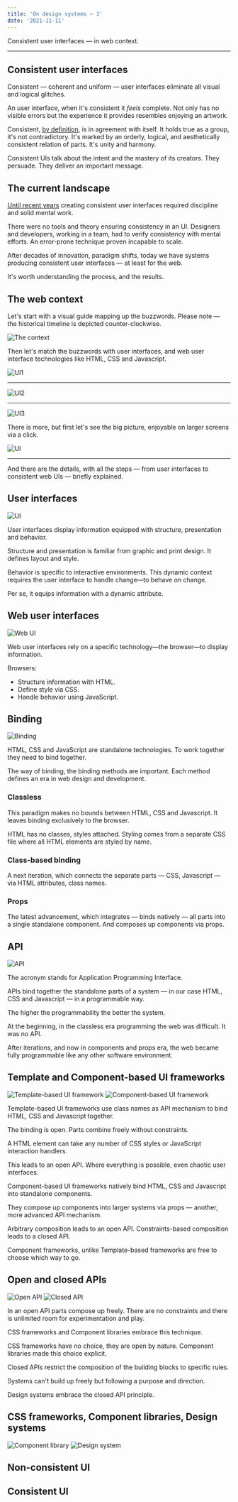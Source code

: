 ```yaml
---
title: 'On design systems — 3'
date: '2021-11-11'
---
```


Consistent user interfaces &mdash; in web context.

<!--more-->

---

## Consistent user interfaces

Consistent &mdash; coherent and uniform &mdash; user interfaces eliminate all visual and logical glitches.

An user interface, when it's consistent it _feels_ complete. Not only has no visible errors but the experience it provides resembles enjoying an artwork.

Consistent, [by definition](https://www.wordnik.com/words/consistent), is in agreement with itself. It holds true as a group, it's not contradictory. It's marked by an orderly, logical, and aesthetically consistent relation of parts. It's unity and harmony.

Consistent UIs talk about the intent and the mastery of its creators. They persuade. They deliver an important message.

## The current landscape

[Until recent years](http://metamn.io/react/on-design-systems-2/) creating consistent user interfaces required discipline and solid mental work.

There were no tools and theory ensuring consistency in an UI. Designers and developers, working in a team, had to verify consistency with mental efforts. An error-prone technique proven incapable to scale.

After decades of innovation, paradigm shifts, today we have systems producing consistent user interfaces &mdash; at least for the web.

It's worth understanding the process, and the results.

## The web context

Let's start with a visual guide mapping up the buzzwords.
Please note &mdash; the historical timeline is depicted counter-clockwise.

![The context](ds-context-black.png)

Then let's match the buzzwords with user interfaces, and web user interface technologies like HTML, CSS and Javascript.

![UI1](ui1.png)

---

![UI2](ui2.png)

---

![UI3](ui3.png)

There is more, but first let's see the big picture, enjoyable on larger screens via a click.

![UI](ui.png)

---

And there are the details, with all the steps &mdash; from user interfaces to consistent web UIs &mdash; briefly explained.

## User interfaces

![UI](ui1.png)

User interfaces display information equipped with structure, presentation and behavior.

Structure and presentation is familiar from graphic and print design. It defines layout and style.

Behavior is specific to interactive environments. This dynamic context requires the user interface to handle change—to behave on change.

Per se, it equips information with a dynamic attribute.

## Web user interfaces

![Web UI](ui2.png)

Web user interfaces rely on a specific technology—the browser—to display information.

Browsers:

- Structure information with HTML.
- Define style via CSS.
- Handle behavior using JavaScript.

## Binding

![Binding](ui3.png)

HTML, CSS and JavaScript are standalone technologies. To work together they need to bind together.

The way of binding, the binding methods are important. Each method defines an era in web design and development.

### Classless

This paradigm makes no bounds between HTML, CSS and Javascript.
It leaves binding exclusively to the browser.

HTML has no classes, styles attached. Styling comes from a separate CSS file where all HTML elements are styled by name.

### Class-based binding

A next iteration, which connects the separate parts &mdash; CSS, Javascript &mdash; via HTML attributes, class names.

### Props

The latest advancement, which integrates &mdash; binds natively &mdash; all parts into a single standalone component. And composes up components via props.

## API

![API](ui4.png)

The acronym stands for Application Programming Interface.

APIs bind together the standalone parts of a system &mdash; in our case HTML, CSS and Javascript &mdash; in a programmable way.

The higher the programmability the better the system.

At the beginning, in the classless era programming the web was difficult. It was no API.

After iterations, and now in components and props era, the web became fully programmable like any other software environment.

## Template and Component-based UI frameworks

![Template-based UI framework](ui5.png)
![Component-based UI framework](ui6.png)

Template-based UI frameworks use class names as API mechanism to bind HTML, CSS and Javascript together.

The binding is open. Parts combine freely without constraints.

A HTML element can take any number of CSS styles or JavaScript interaction handlers.

This leads to an open API. Where everything is possible, even chaotic user interfaces.

Component-based UI frameworks natively bind HTML, CSS and Javascript into standalone components.

They compose up components into larger systems via props &mdash; another, more advanced API mechanism.

Arbitrary composition leads to an open API. Constraints-based composition leads to a closed API.

Component frameworks, unlike Template-based frameworks are free to choose which way to go.

## Open and closed APIs

![Open API](ui7.png)
![Closed API](ui8.png)

In an open API parts compose up freely. There are no constraints and there is unlimited room for experimentation and play.

CSS frameworks and Component libraries embrace this technique.

CSS frameworks have no choice, they are open by nature. Component libraries made this choice explicit.

Closed APIs restrict the composition of the building blocks to specific rules.

Systems can't build up freely but following a purpose and direction.

Design systems embrace the closed API principle.

## CSS frameworks, Component libraries, Design systems

![Component library](ui9.png)
![Design system](ui10.png)

## Non-consistent UI

## Consistent UI
